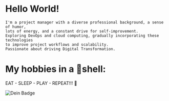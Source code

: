 # Hello World!

    I'm a project manager with a diverse professional background, a sense of humor,
    lots of energy, and a constant drive for self-improvement.
    Exploring DevOps and cloud computing, gradually incorporating these technologies
    to improve project workflows and scalability.
    Passionate about driving Digital Transformation.

# My hobbies in a 🌰shell:

  EAT - SLEEP - PLAY - REPEAT!!! 🐳



![Dein Badge](https://www.credly.com/badges/ac246bf2-635d-4e14-9e33-3f51baabed07/public_url)
